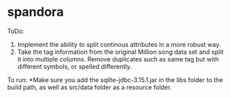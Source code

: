 # spandora

ToDo:

1. Implement the ability to split continous attributes in a more robust way. 
2. Take the tag information from the original Million song data set and split it into multiple columns. Remove duplicates such as same tag but with different symbols, or spelled differently.

      
To run:
*Make sure you add the sqlite-jdbc-3.15.1.jar in the libs folder to the build path, as well as src/data folder as a resource folder.
